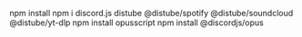 npm install 
npm i discord.js distube @distube/spotify @distube/soundcloud @distube/yt-dlp
npm install opusscript
npm install @discordjs/opus
